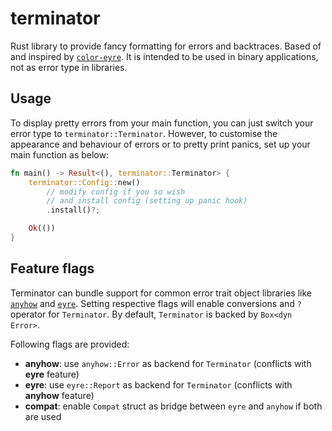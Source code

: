 # terminator

Rust library to provide fancy formatting for errors and backtraces. Based of and
inspired by [`color-eyre`](https://crates.io/crates/color-eyre). It is intended
to be used in binary applications, not as error type in libraries.

## Usage

To display pretty errors from your main function, you can just switch your error type
to `terminator::Terminator`. However, to customise the appearance and behaviour of
errors or to pretty print panics, set up your main function as below:

```rust
fn main() -> Result<(), terminator::Terminator> {
    terminator::Config::new()
        // modify config if you so wish
        // and install config (setting up panic hook)
        .install()?;

    Ok(())
}
```

## Feature flags

Terminator can bundle support for common error trait object libraries like
[`anyhow`](https://crates.io/crates/anyhow) and [`eyre`](https://crates.io/crates/eyre).
Setting respective flags will enable conversions and `?` operator for `Terminator`.
By default, `Terminator` is backed by `Box<dyn Error>`.

Following flags are provided:

- **anyhow**: use `anyhow::Error` as backend for `Terminator` (conflicts with **eyre** feature)
- **eyre**: use `eyre::Report` as backend for `Terminator` (conflicts with **anyhow** feature)
- **compat**: enable `Compat` struct as bridge between `eyre` and `anyhow` if both are used
